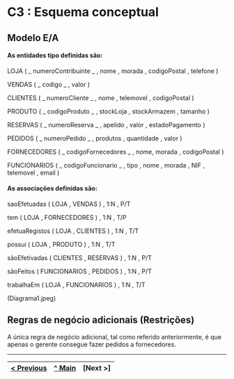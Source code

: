 # C3 : Esquema conceptual

## Modelo E/A

#### As entidades tipo definidas são:

LOJA ( _ numeroContribuinte _ , nome , morada , codigoPostal , telefone )

VENDAS ( _ codigo _ , valor )

CLIENTES ( _ numeroCliente _ , nome , telemovel , codigoPostal )

PRODUTO ( _ codigoProduto _ , stockLoja , stockArmazem , tamanho )

RESERVAS ( _ numeroReserva _ , apelido , valor , estadoPagamento )

PEDIDOS ( _ numeroPedido _ , produtos , quantidade , valor )

FORNECEDORES ( _ codigoFornecedores _ , nome, morada , codigoPostal )

FUNCIONARIOS ( _ codigoFuncionario _ , tipo , nome , morada , NIF , telemovel , email )


#### As associações definidas são:

saoEfetuadas ( LOJA , VENDAS ) , 1:N , P/T

tem ( LOJA , FORNECEDORES ) , 1:N , T/P

efetuaRegistos ( LOJA , CLIENTES ) , 1:N , T/T

possui ( LOJA , PRODUTO ) , 1:N , T/T

sãoEfetivadas ( CLIENTES , RESERVAS ) , 1:N , P/T

sãoFeitos ( FUNCIONARIOS , PEDIDOS ) , 1:N , P/T

trabalhaEm ( LOJA , FUNCIONARIOS ) , 1:N , T/T

  
(Diagrama1.jpeg)   


## Regras de negócio adicionais (Restrições)

A única regra de negócio adicional, tal como referido anteriormente, é que apenas o gerente consegue fazer pedidos a fornecedores.

---
[< Previous](REI02.md) | [^ Main](https://github.com/leonorVicente/tcm21-sibd-g10/) | [Next >]
:--- | :---: | ---: 
